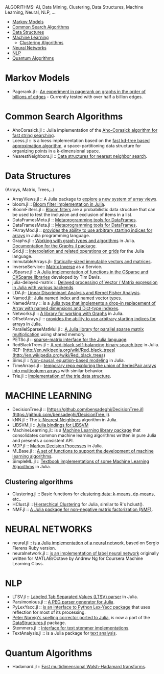 ALGORITHMS: AI, Data Mining, Clustering, Data Structures, Machine Learning, Neural, NLP, ...

* [Markov Models](#markov-models)
* [Common Search Algorithms](#common-search-algorithms)
* [Data Structures](#data-structures)
* [Machine Learning](#machine-learning])
   * [Clustering Algorithms](#clustering-algorithms)
* [Neural Networks](#neural-networks)
* [NLP](#nlp)
* [Quantum Algorithms](#quantum-algorithms)
    

# Markov Models
* Pagerank.jl :: [An experiment in pagerank on graphs in the order of billions of edges](https://github.com/purzelrakete/Pagerank.jl) - Currently tested with over half a billion edges.


# Common Search Algorithms 
* AhoCorasick.jl :: Julia implementation of the [Aho-Corasick algorithm for fast string searching](https://github.com/gilesc/AhoCorasick.jl).
* Loess.jl :: is a loess implementation based on the [fast kd-tree based approximation algorithm](https://github.com/dcjones/Loess.jl), a space-partitioning data structure for organizing points in a k-dimensional space.
* NearestNeighbors.jl :: [Data structures for nearest neighbor search](https://github.com/johnmyleswhite/NearestNeighbors.jl).


# Data Structures 
(Arrays, Matrix, Trees,..)
* ArrayViews.jl :: A Julia package to [explore a new system of array views](https://github.com/lindahua/ArrayViews.jl).
* bloom.jl :: [Bloom filter implementation in Julia](https://github.com/boydgreenfield/bloom.jl).
* BloomFilters.jl :: [Bloom filters](https://github.com/johnmyleswhite/BloomFilters.jl) are a probabilistic data structure that can be used to test the inclusion and exclusion of items in a list.
* DataFramesMeta.jl :: [Metaprogramming tools for DataFrames](https://github.com/tshort/DataFramesMeta.jl).
* DataFramesMeta.jl :: [Metaprogramming tools for DataFrames](https://github.com/tshort/DataFramesMeta.jl).
* FArrayMod.jl :: [provides the ability to use arbitrary starting indices for arrays](https://github.com/alsam/FArrayMod.jl) in Julia programming language.
* Graphs.jl :: [Working with graph types and algorithms](https://github.com/JuliaLang/Graphs.jl) in Julia. [Documentation for the Graphs.jl package](http://julialang.org/Graphs.jl/index.html).
* Grid.jl :: [Interpolation and related operations on grids](https://github.com/timholy/Grid.jl) for the Julia language.
* ImmutableArrays.jl:: [Statically-sized immutable vectors and matrices](https://github.com/twadleigh/ImmutableArrays.jl).
* InverseService:: [Matrix Inverse](https://github.com/IainNZ/InverseService) as a Service.
* JSparse.jl :: [A Julia implementation of functions in the CSparse and CXSparse libraries](https://github.com/dmbates/JSparse.jl) developed by Tim Davis. 
* julia-delayed-matrix :: [Delayed processing of Vector / Matrix expression in Julia with various backends](https://github.com/kk49/julia-delayed-matrix)
* LDA.jl:: [Linear Discriminant Analysis and Kernel Fisher Analysis](https://github.com/remusao/LDA.jl).
* Named.jl:: [Julia named index and named vector types](https://github.com/HarlanH/Named.jl).
* NamedArray :: is a [Julia type that implements a drop-in replacement of Array with named dimensions and Dict-type indexes](https://github.com/davidavdav/NamedArray).
* Networks.jl :: [A library for working with Graphs](https://github.com/daviddelaat/Networks.jl) in Julia.
* OffsetArrays.jl :: [provides the ability to use arbitrary starting indices for arrays](https://github.com/alsam/OffsetArrays.jl) in Julia.
* ParallelSparseMatMul.jl :: [A Julia library for parallel sparse matrix multiplication](https://github.com/madeleineudell/ParallelSparseMatMul.jl) using shared memory.
* PETSc.jl :: [sparse-matrix interface for the Julia language](https://github.com/stevengj/PETSc.jl).
* RedBlackTrees.jl :: [A red–black self-balancing binary search tree](https://github.com/pygy/RedBlackTrees.jl) in Julia. REF: [http://en.wikipedia.org/wiki/Red_black_trees](http://en.wikipedia.org/wiki/Red_black_trees)
* Sims.jl :: [Non-causal, equation-based modeling](https://github.com/tshort/Sims.jl) in Julia.
* TimeArrays.jl :: [temporary repo exploring the union of SeriesPair arrays into multicolumn arrays](https://github.com/milktrader/TimeArrays.jl) with similar behavior.
* Trie.jl :: [Implementation of the trie data structure](https://github.com/JuliaLang/Trie.jl).


# MACHINE LEARNING
* DecisionTree.jl :: [https://github.com/bensadeghi/DecisionTree.jl](https://github.com/bensadeghi/DecisionTree.jl).
* kNN.jl :: The [k-Nearest Neighbors](https://github.com/johnmyleswhite/kNN.jl) algorithm in Julia.
* LIBSVM.jl :: [Julia bindings for LIBSVM](https://github.com/simonster/LIBSVM.jl)
* MachineLearning.jl:: is a [Machine Learning library package](https://github.com/benhamner/MachineLearning.jl) that consolidates common machine learning algorithms written in pure Julia and presents a consistent API.
* MDP.jl :: [Markov Decision Processes](https://github.com/khadiwala/MDP.jl) in Julia.
* MLBase.jl :: [A set of functions to support the development of machine learning algorithms](https://github.com/lindahua/MLBase.jl).
* SimpleML.jl :: [Textbook implementations of some Machine Learning Algorithms](https://github.com/aviks/SimpleML.jl) in Julia.

## Clustering algorithms 
* Clustering.jl :: Basic functions for [clustering data: k-means, dp-means](https://github.com/johnmyleswhite/Clustering.jl), etc..
* HClust.jl :: [Hierarchical Clustering](https://github.com/davidavdav/HClust.jl) for Julia, similar to R's hclust().
* NMF.jl :: [A Julia package for non-negative matrix factorization (NMF)](https://github.com/lindahua/NMF.jl).



# NEURAL NETWORKS
* neural.jl :: [is a Julia implementation of a neural network](https://github.com/compressed/neural.jl), based on Sergio Fierens Ruby version.
* neuralnetwork.jl :: [is an implementation of label neural network](https://github.com/tomaskrehlik/neuralnetwork.jl) originally written for MATLAB/Octave by Andrew Ng for Coursera Machine Learning Class. 


# NLP 
* LTSV.jl :: [Labeled Tab Separated Values (LTSV) parser](https://github.com/kshramt/LTSV.jl) in Julia.
* Parsimonious.jl :: [A PEG parser generator for Julia](https://github.com/gitfoxi/Parsimonious.jl).
* PyLexYacc.jl :: [is an interface to Python Lex-Yacc package](https://github.com/iamed2/PyLexYacc.jl) that uses reflection for most of its processing. 
* [Peter Norvig's spelling corrector ported to Julia](https://gist.github.com/kmsquire/7569843), is now a part of the [DataStructures.jl](https://github.com/JuliaLang/DataStructures.jl) package.
* Stemmers.jl :: [Interface for text stemmer implementations](https://github.com/tanmaykm/Stemmers.jl).
* TextAnalysis.jl :: is a Julia package for [text analysis](https://github.com/johnmyleswhite/TextAnalysis.jl).

# Quantum Algorithms 
* Hadamard.jl :: [Fast multidimensional Walsh-Hadamard transforms](https://github.com/stevengj/Hadamard.jl).

